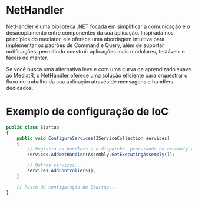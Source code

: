 # NetHandler

NetHandler é uma biblioteca .NET focada em simplificar a comunicação e o desacoplamento entre componentes da sua aplicação. Inspirada nos princípios do mediator, ela oferece uma abordagem intuitiva para implementar os padrões de Command e Query, além de suportar notificações, permitindo construir aplicações mais modulares, testáveis e fáceis de manter.

Se você busca uma alternativa leve e com uma curva de aprendizado suave ao MediatR, o NetHandler oferece uma solução eficiente para orquestrar o fluxo de trabalho da sua aplicação através de mensagens e handlers dedicados.


# Exemplo de configuração de IoC

``` js
public class Startup
{
    public void ConfigureServices(IServiceCollection services)
    {
        // Registra os handlers e o dispatchr, procurando no assembly atual.
        services.AddNetHandler(Assembly.GetExecutingAssembly());

        // Outros serviços...
        services.AddControllers();
    }
    
    // Resto da configuração do Startup...
}

```
